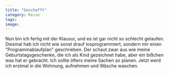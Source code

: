 ```yaml
---
title: "Geschafft"
category: Reise
tags: 
image: 
---
```


Nun bin ich fertig mit der Klausur, und es ist gar nicht so schlecht gelaufen. Diesmal hab ich nicht wie sonst drauf losprogrammiert, sondern mir einen "Programmablaufplan" geschrieben. Der schaut zwar aus wie meine Geburtstagsgeschenke, die ich als Kind gezeichnet habe, aber ein bißchen was hat er gebracht. Ich sollte öfters meine Sachen so planen. Jetzt werd ich erstmal in die Wohnung, aufnehmen und Wäsche waschen.
